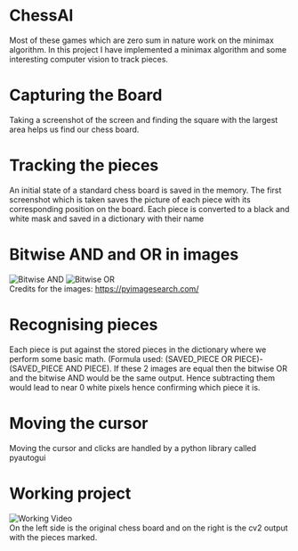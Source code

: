 # ChessAI
Most of these games which are zero sum in nature work on the minimax algorithm. In this project I have implemented a minimax algorithm and some interesting computer vision to track pieces.
# Capturing the Board
Taking a screenshot of the screen and finding the square with the largest area helps us find our chess board.
# Tracking the pieces
An initial state of a standard chess board is saved in the memory. The first screenshot which is taken saves the picture of each piece with its corresponding position on the board.
Each piece is converted to a black and white mask and saved in a dictionary with their name
# Bitwise AND and OR in images
![Bitwise AND](https://github.com/user-attachments/assets/a867f9bf-14e1-43db-8c1f-2e4feb6dc86a)
![Bitwise OR](https://github.com/user-attachments/assets/63b041e1-14d4-4cfb-980d-fd58669e1bf5)\
Credits for the images: https://pyimagesearch.com/
# Recognising pieces
Each piece is put against the stored pieces in the dictionary where we perform some basic math. (Formula used: (SAVED_PIECE OR PIECE)-(SAVED_PIECE AND PIECE). If these 2 images are equal then the bitwise OR and the bitwise AND would be the same output. Hence subtracting them would lead to near 0 white pixels hence confirming which piece it is.
# Moving the cursor
Moving the cursor and clicks are handled by a python library called pyautogui
# Working project
![Working Video](https://github.com/user-attachments/assets/4dbb50a5-05c4-42aa-9cf7-c1680189fde0)\
On the left side is the original chess board and on the right is the cv2 output with the pieces marked.
